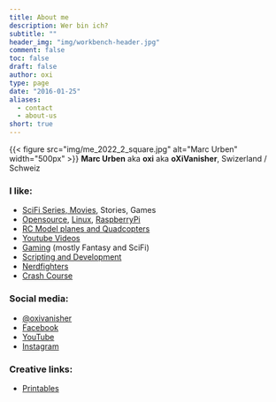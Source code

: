 ```yaml
---
title: About me
description: Wer bin ich?
subtitle: ""
header_img: "img/workbench-header.jpg"
comment: false
toc: false
draft: false
author: oxi
type: page
date: "2016-01-25"
aliases:
  - contact
  - about-us
short: true
---
```

{{< figure src="img/me_2022_2_square.jpg" alt="Marc Urben" width="500px" >}}
**Marc Urben** aka **oxi** aka **oXiVanisher**, Swizerland / Schweiz

### I like:

* <a title="My movie collection" href="https://trakt.tv/users/oxivanisher" target="_blank" rel="noopener">SciFi Series, Movies</a>, Stories, Games
* <a href="https://wikipedia.org/wiki/Open_Source" target="_blank" rel="noopener">Opensource</a>, <a title="My favorite linux distribution" href="https://www.debian.org/" target="_blank" rel="noopener">Linux</a>, <a href="http://www.raspberrypi.org/" target="_blank" rel="noopener">RaspberryPi</a>
* <a href="https://fpvhub.ch/infos/geschichte" target="_blank" rel="noopener">RC Model planes and Quadcopters</a>
* <a href="https://www.youtube.com/oxivanisher" target="_blank" rel="noopener">Youtube Videos</a>
* <a href="https://steamcommunity.com/id/oxivanisher/" target="_blank" rel="noopener">Gaming</a> (mostly Fantasy and SciFi)
* <a href="https://github.com/oxivanisher" target="_blank" rel="noopener">Scripting and Development</a>
* <a href="https://nerdfighteria.com" target="_blank" rel="noopener">Nerdfighters</a>
* <a href="https://www.youtube.com/user/crashcourse" target="_blank" rel="noopener">Crash Course</a>

### Social media:

* <a href="https://twitter.com/oxivanisher" target="_blank" rel="noopener">@oxivanisher</a>
* <a href="https://www.facebook.com/oxivanisher" target="_blank" rel="noopener">Facebook</a>
* <a href="https://www.youtube.com/user/oxivanisher/" target="_blank" rel="noopener">YouTube</a>
* <a href="http://instagram.com/oxivanisher/" target="_blank" rel="noopener">Instagram</a>

### Creative links:

* <a href="https://www.printables.com/social/730-oxivanisher/models" target="_blank" rel="noopener">Printables</a>
